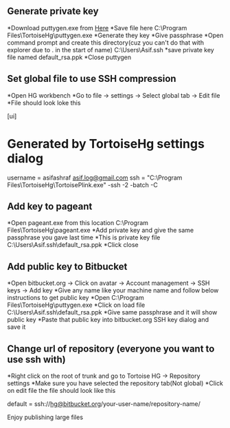 ﻿Generate private key
--------------------
*Download puttygen.exe from [Here](http://www.chiark.greenend.org.uk/~sgtatham/putty/download.html)
*Save file here C:\Program Files\TortoiseHg\puttygen.exe
*Generate they key
*Give passphrase
*Open command prompt and create this directory(cuz you can't do that with explorer due to . in the start of name)
C:\Users\Asif\.ssh
*save private key file named default_rsa.ppk
*Close puttygen

Set global file to use SSH compression
--------------------------------------
*Open HG workbench 
*Go to file -> settings -> Select global tab -> Edit file
*File should look loke this

[ui]
# Generated by TortoiseHg settings dialog
username = asifashraf <asif.log@gmail.com>
ssh = "C:\Program Files\TortoiseHg\TortoisePlink.exe" -ssh -2 -batch -C

Add key to pageant
------------------
*Open pageant.exe from this location C:\Program Files\TortoiseHg\pageant.exe
*Add private key and give the same passphrase you gave last time
*This is private key file C:\Users\Asif\.ssh\default_rsa.ppk
*Click close

Add public key to Bitbucket
---------------------------
*Open bitbucket.org -> Click on avatar -> Account management -> SSH keys -> Add key
*Give any name like your machine name and follow below instructions to get public key
*Open C:\Program Files\TortoiseHg\puttygen.exe
*Click on load file C:\Users\Asif\.ssh\default_rsa.ppk
*Give same passphrase and it will show public key
*Paste that public key into bitbucket.org SSH key dialog and save it

Change url of repository (everyone you want to use ssh with) 
------------------------------------------------------------
*Right click on the root of trunk and go to Tortoise HG -> Repository settings
*Make sure you have selected the repository tab(Not global)
*Click on edit file the file should look like this

default = ssh://hg@bitbucket.org/your-user-name/repository-name/

Enjoy publishing large files